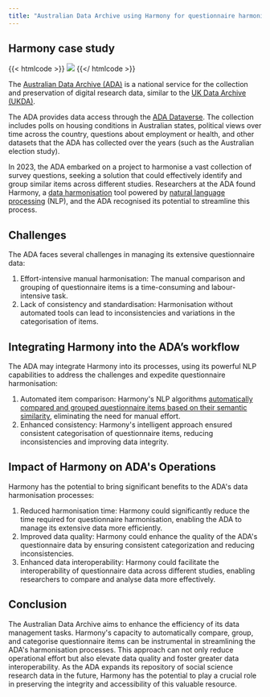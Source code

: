```yaml
---
title: "Australian Data Archive using Harmony for questionnaire harmonisation"
---
```


## Harmony case study

{{< htmlcode >}}
<img src="/images/ada.jpg" />
{{</ htmlcode >}}


The [Australian Data Archive (ADA)](https://ada.edu.au/) is a national service for the collection and preservation of digital research data, similar to the [UK Data Archive (UKDA)](https://www.data-archive.ac.uk/).

The ADA provides data access through the [ADA Dataverse](https://dataverse.ada.edu.au/). The collection includes polls on housing conditions in Australian states, political views over time across the country, questions about employment or health, and other datasets that the ADA has collected over the years (such as the Australian election study).

In 2023, the ADA embarked on a project to harmonise a vast collection of survey questions, seeking a solution that could effectively identify and group similar items across different studies. Researchers at the ADA found Harmony, a [data harmonisation](/data-harmonisation/) tool powered by [natural language processing](https://naturallanguageprocessing.com/) (NLP), and the ADA recognised its potential to streamline this process.

## Challenges

The ADA faces several challenges in managing its extensive questionnaire data:

1. Effort-intensive manual harmonisation: The manual comparison and grouping of questionnaire items is a time-consuming and labour-intensive task.
2. Lack of consistency and standardisation: Harmonisation without automated tools can lead to inconsistencies and variations in the categorisation of items.
    
## Integrating Harmony into the ADA’s workflow

The ADA may integrate Harmony into its processes, using its powerful NLP capabilities to address the challenges and expedite questionnaire harmonisation:
1. Automated item comparison: Harmony's NLP algorithms [automatically compared and grouped questionnaire items based on their semantic similarity](/nlp-semantic-text-matching/how-does-harmony-work/), eliminating the need for manual effort.
2. Enhanced consistency: Harmony's intelligent approach ensured consistent categorisation of questionnaire items, reducing inconsistencies and improving data integrity.

## Impact of Harmony on ADA's Operations

Harmony has the potential to bring significant benefits to the ADA's data harmonisation processes:
1. Reduced harmonisation time: Harmony could significantly reduce the time required for questionnaire harmonisation, enabling the ADA to manage its extensive data more efficiently.
2. Improved data quality: Harmony could enhance the quality of the ADA's questionnaire data by ensuring consistent categorization and reducing inconsistencies.
3. Enhanced data interoperability: Harmony could facilitate the interoperability of questionnaire data across different studies, enabling researchers to compare and analyse data more effectively.
    
## Conclusion

The Australian Data Archive aims to enhance the efficiency of its data management tasks. Harmony's capacity to automatically compare, group, and categorise questionnaire items can be instrumental in streamlining the ADA's harmonisation processes. This approach can not only reduce operational effort but also elevate data quality and foster greater data interoperability. As the ADA expands its repository of social science research data in the future, Harmony has the potential to play a crucial role in preserving the integrity and accessibility of this valuable resource.
